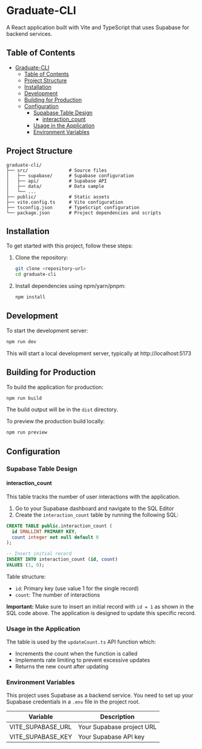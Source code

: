 # Graduate-CLI

A React application built with Vite and TypeScript that uses Supabase for backend services.

## Table of Contents

- [Graduate-CLI](#graduate-cli)
  - [Table of Contents](#table-of-contents)
  - [Project Structure](#project-structure)
  - [Installation](#installation)
  - [Development](#development)
  - [Building for Production](#building-for-production)
  - [Configuration](#configuration)
    - [Supabase Table Design](#supabase-table-design)
      - [interaction\_count](#interaction_count)
    - [Usage in the Application](#usage-in-the-application)
    - [Environment Variables](#environment-variables)

## Project Structure

```
graduate-cli/
├── src/               # Source files
│   ├── supabase/      # Supabase configuration
│   ├── api/           # Supabase API
│   ├── data/          # Data sample
│   └── ...
├── public/            # Static assets
├── vite.config.ts     # Vite configuration
├── tsconfig.json      # TypeScript configuration
└── package.json       # Project dependencies and scripts
```

## Installation

To get started with this project, follow these steps:

1. Clone the repository:
   ```bash
   git clone <repository-url>
   cd graduate-cli
   ```

2. Install dependencies using npm/yarn/pnpm:
   ```bash
   npm install
   ```

## Development

To start the development server:

```bash
npm run dev
```

This will start a local development server, typically at http://localhost:5173

## Building for Production

To build the application for production:

```bash
npm run build
```

The build output will be in the `dist` directory.

To preview the production build locally:

```bash
npm run preview
```

## Configuration

### Supabase Table Design

#### interaction_count

This table tracks the number of user interactions with the application.

1. Go to your Supabase dashboard and navigate to the SQL Editor
2. Create the `interaction_count` table by running the following SQL:

```sql
CREATE TABLE public.interaction_count (
  id SMALLINT PRIMARY KEY,
  count integer not null default 0
);

-- Insert initial record
INSERT INTO interaction_count (id, count) 
VALUES (1, 0);
```

Table structure:
- `id`: Primary key (use value 1 for the single record)
- `count`: The number of interactions

**Important:** Make sure to insert an initial record with `id = 1` as shown in the SQL code above. The application is designed to update this specific record.

### Usage in the Application

The table is used by the `updateCount.ts` API function which:
- Increments the count when the function is called
- Implements rate limiting to prevent excessive updates
- Returns the new count after updating

### Environment Variables

This project uses Supabase as a backend service. You need to set up your Supabase credentials in a `.env` file in the project root.

| Variable | Description |
|----------|-------------|
| VITE_SUPABASE_URL | Your Supabase project URL |
| VITE_SUPABASE_KEY | Your Supabase API key |